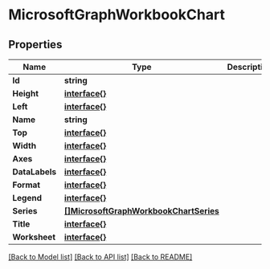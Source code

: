 # MicrosoftGraphWorkbookChart

## Properties

Name | Type | Description | Notes
------------ | ------------- | ------------- | -------------
**Id** | **string** |  | [optional] 
**Height** | [**interface{}**](.md) |  | [optional] 
**Left** | [**interface{}**](.md) |  | [optional] 
**Name** | **string** |  | [optional] 
**Top** | [**interface{}**](.md) |  | [optional] 
**Width** | [**interface{}**](.md) |  | [optional] 
**Axes** | [**interface{}**](.md) |  | [optional] 
**DataLabels** | [**interface{}**](.md) |  | [optional] 
**Format** | [**interface{}**](.md) |  | [optional] 
**Legend** | [**interface{}**](.md) |  | [optional] 
**Series** | [**[]MicrosoftGraphWorkbookChartSeries**](microsoft.graph.workbookChartSeries.md) |  | [optional] 
**Title** | [**interface{}**](.md) |  | [optional] 
**Worksheet** | [**interface{}**](.md) |  | [optional] 

[[Back to Model list]](../README.md#documentation-for-models) [[Back to API list]](../README.md#documentation-for-api-endpoints) [[Back to README]](../README.md)


